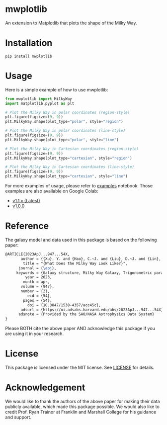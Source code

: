 # mwplotlib
An extension to Matplotlib that plots the shape of the Milky Way.

# Installation
```
pip install mwplotlib
```

# Usage
Here is a simple example of how to use mwplotlib:
```python
from mwplotlib import MilkyWay
import matplotlib.pyplot as plt

# Plot the Milky Way in polar coordinates (region-style)
plt.figure(figsize=(9, 9))
plt.MilkyWay.shape(plot_type="polar", style="region")

# Plot the Milky Way in polar coordinates (line-style)
plt.figure(figsize=(9, 9))
plt.MilkyWay.shape(plot_type="polar", style="line")

# Plot the Milky Way in Cartesian coordinates (region-style)
plt.figure(figsize=(9, 9))
plt.MilkyWay.shape(plot_type="cartesian", style="region")

# Plot the Milky Way in Cartesian coordinates (line-style)
plt.figure(figsize=(9, 9))
plt.MilkyWay.shape(plot_type="cartesian", style="line")
```

For more examples of usage, please refer to [examples](./example.ipynb) notebook. Those examples are also available on Google Colab:
 - [v1.1.x (Latest)](https://colab.research.google.com/drive/1Jk6WsD9TVHMwbThDjm192cEQLWn4qpbz?usp=sharing)
 - [v1.0.0](https://colab.research.google.com/drive/1M9IawDSco0dbIZz5crcxTUm4NkWu43fq?usp=sharing)

# Reference
<!-- Citation Y. Xu et al 2023 ApJ 947 54 -->
<!-- https://iopscience.iop.org/article/10.3847/1538-4357/acc45c -->
The galaxy model and data used in this package is based on the following paper:
```Latex
@ARTICLE{2023ApJ...947...54X,
       author = {{Xu}, Y. and {Hao}, C.~J. and {Liu}, D.~J. and {Lin}, Z.~H. and {Bian}, S.~B. and {Hou}, L.~G. and {Li}, J.~J. and {Li}, Y.~J.},
        title = "{What Does the Milky Way Look Like?}",
      journal = {\apj},
     keywords = {Galaxy structure, Milky Way Galaxy, Trigonometric parallax, 622, 1054, 1713},
         year = 2023,
        month = apr,
       volume = {947},
       number = {2},
          eid = {54},
        pages = {54},
          doi = {10.3847/1538-4357/acc45c},
       adsurl = {https://ui.adsabs.harvard.edu/abs/2023ApJ...947...54X},
      adsnote = {Provided by the SAO/NASA Astrophysics Data System}
}
```
Please BOTH cite the above paper AND acknowledge this package if you are using it in your research.

# License
This package is licensed under the MIT license. See [LICENSE](./LICENSE) for details.

# Acknowledgement
We would like to thank the authors of the above paper for making their data publicly available, which made this package possible. We would also like to credit Prof. Ryan Trainor at Franklin and Marshall College for his guidance and support.
